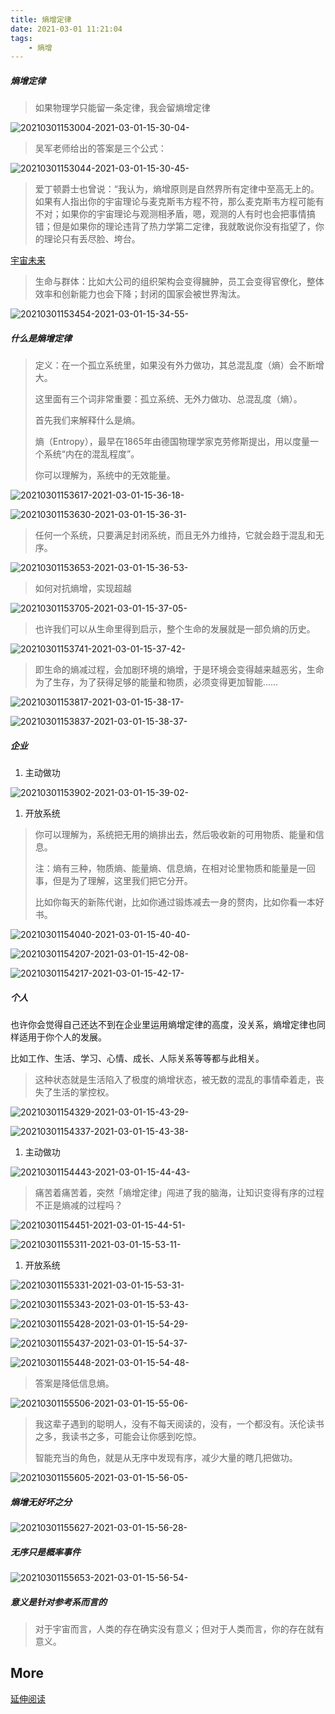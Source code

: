 ```yaml
---
title: 熵增定律
date: 2021-03-01 11:21:04
tags:
    - 熵增
---
```


##### 熵增定律

> 如果物理学只能留一条定律，我会留熵增定律

![20210301153004-2021-03-01-15-30-04-](https://raw.githubusercontent.com/CatzillaOrz/imgcdn/master/vsc_img/20210301153004-2021-03-01-15-30-04-.png)

> 吴军老师给出的答案是三个公式：

![20210301153044-2021-03-01-15-30-45-](https://raw.githubusercontent.com/CatzillaOrz/imgcdn/master/vsc_img/20210301153044-2021-03-01-15-30-45-.png)

> 爱丁顿爵士也曾说：“我认为，熵增原则是自然界所有定律中至高无上的。如果有人指出你的宇宙理论与麦克斯韦方程不符，那么麦克斯韦方程可能有不对；如果你的宇宙理论与观测相矛盾，嗯，观测的人有时也会把事情搞错；但是如果你的理论违背了热力学第二定律，我就敢说你没有指望了，你的理论只有丢尽脸、垮台。

[宇宙未来](https://mp.weixin.qq.com/s/6jQ-MuukVekuCzXBuqzF5A)

> 生命与群体：比如大公司的组织架构会变得臃肿，员工会变得官僚化，整体效率和创新能力也会下降；封闭的国家会被世界淘汰。

![20210301153454-2021-03-01-15-34-55-](https://raw.githubusercontent.com/CatzillaOrz/imgcdn/master/vsc_img/20210301153454-2021-03-01-15-34-55-.png)

##### 什么是熵增定律

> 定义：在一个孤立系统里，如果没有外力做功，其总混乱度（熵）会不断增大。
>
> 这里面有三个词非常重要：孤立系统、无外力做功、总混乱度（熵）。
>
> 首先我们来解释什么是熵。
>
> 熵（Entropy），最早在1865年由德国物理学家克劳修斯提出，用以度量一个系统“内在的混乱程度”。
>
> 你可以理解为，系统中的无效能量。

![20210301153617-2021-03-01-15-36-18-](https://raw.githubusercontent.com/CatzillaOrz/imgcdn/master/vsc_img/20210301153617-2021-03-01-15-36-18-.png)


![20210301153630-2021-03-01-15-36-31-](https://raw.githubusercontent.com/CatzillaOrz/imgcdn/master/vsc_img/20210301153630-2021-03-01-15-36-31-.png)

> 任何一个系统，只要满足封闭系统，而且无外力维持，它就会趋于混乱和无序。

![20210301153653-2021-03-01-15-36-53-](https://raw.githubusercontent.com/CatzillaOrz/imgcdn/master/vsc_img/20210301153653-2021-03-01-15-36-53-.png)

> 如何对抗熵增，实现超越

![20210301153705-2021-03-01-15-37-05-](https://raw.githubusercontent.com/CatzillaOrz/imgcdn/master/vsc_img/20210301153705-2021-03-01-15-37-05-.png)

> 也许我们可以从生命里得到启示，整个生命的发展就是一部负熵的历史。

![20210301153741-2021-03-01-15-37-42-](https://raw.githubusercontent.com/CatzillaOrz/imgcdn/master/vsc_img/20210301153741-2021-03-01-15-37-42-.png)

> 即生命的熵减过程，会加剧环境的熵增，于是环境会变得越来越恶劣，生命为了生存，为了获得足够的能量和物质，必须变得更加智能……

![20210301153817-2021-03-01-15-38-17-](https://raw.githubusercontent.com/CatzillaOrz/imgcdn/master/vsc_img/20210301153817-2021-03-01-15-38-17-.png)

![20210301153837-2021-03-01-15-38-37-](https://raw.githubusercontent.com/CatzillaOrz/imgcdn/master/vsc_img/20210301153837-2021-03-01-15-38-37-.png)

##### 企业

1. 主动做功

![20210301153902-2021-03-01-15-39-02-](https://raw.githubusercontent.com/CatzillaOrz/imgcdn/master/vsc_img/20210301153902-2021-03-01-15-39-02-.png)

1. 开放系统

> 你可以理解为，系统把无用的熵排出去，然后吸收新的可用物质、能量和信息。
>
> 注：熵有三种，物质熵、能量熵、信息熵，在相对论里物质和能量是一回事，但是为了理解，这里我们把它分开。
>
> 比如你每天的新陈代谢，比如你通过锻炼减去一身的赘肉，比如你看一本好书。

![20210301154040-2021-03-01-15-40-40-](https://raw.githubusercontent.com/CatzillaOrz/imgcdn/master/vsc_img/20210301154040-2021-03-01-15-40-40-.png)

![20210301154207-2021-03-01-15-42-08-](https://raw.githubusercontent.com/CatzillaOrz/imgcdn/master/vsc_img/20210301154207-2021-03-01-15-42-08-.png)

![20210301154217-2021-03-01-15-42-17-](https://raw.githubusercontent.com/CatzillaOrz/imgcdn/master/vsc_img/20210301154217-2021-03-01-15-42-17-.png)

##### 个人

也许你会觉得自己还达不到在企业里运用熵增定律的高度，没关系，熵增定律也同样适用于你个人的发展。

比如工作、生活、学习、心情、成长、人际关系等等都与此相关。

> 这种状态就是生活陷入了极度的熵增状态，被无数的混乱的事情牵着走，丧失了生活的掌控权。

![20210301154329-2021-03-01-15-43-29-](https://raw.githubusercontent.com/CatzillaOrz/imgcdn/master/vsc_img/20210301154329-2021-03-01-15-43-29-.png)

![20210301154337-2021-03-01-15-43-38-](https://raw.githubusercontent.com/CatzillaOrz/imgcdn/master/vsc_img/20210301154337-2021-03-01-15-43-38-.png)

1. 主动做功

![20210301154443-2021-03-01-15-44-43-](https://raw.githubusercontent.com/CatzillaOrz/imgcdn/master/vsc_img/20210301154443-2021-03-01-15-44-43-.png)

> 痛苦着痛苦着，突然「熵增定律」闯进了我的脑海，让知识变得有序的过程不正是熵减的过程吗？

![20210301154451-2021-03-01-15-44-51-](https://raw.githubusercontent.com/CatzillaOrz/imgcdn/master/vsc_img/20210301154451-2021-03-01-15-44-51-.png)

![20210301155311-2021-03-01-15-53-11-](https://raw.githubusercontent.com/CatzillaOrz/imgcdn/master/vsc_img/20210301155311-2021-03-01-15-53-11-.png)

1. 开放系统

![20210301155331-2021-03-01-15-53-31-](https://raw.githubusercontent.com/CatzillaOrz/imgcdn/master/vsc_img/20210301155331-2021-03-01-15-53-31-.png)

![20210301155343-2021-03-01-15-53-43-](https://raw.githubusercontent.com/CatzillaOrz/imgcdn/master/vsc_img/20210301155343-2021-03-01-15-53-43-.png)

![20210301155428-2021-03-01-15-54-29-](https://raw.githubusercontent.com/CatzillaOrz/imgcdn/master/vsc_img/20210301155428-2021-03-01-15-54-29-.png)

![20210301155437-2021-03-01-15-54-37-](https://raw.githubusercontent.com/CatzillaOrz/imgcdn/master/vsc_img/20210301155437-2021-03-01-15-54-37-.png)

![20210301155448-2021-03-01-15-54-48-](https://raw.githubusercontent.com/CatzillaOrz/imgcdn/master/vsc_img/20210301155448-2021-03-01-15-54-48-.png)

> 答案是降低信息熵。

![20210301155506-2021-03-01-15-55-06-](https://raw.githubusercontent.com/CatzillaOrz/imgcdn/master/vsc_img/20210301155506-2021-03-01-15-55-06-.png)

> 我这辈子遇到的聪明人，没有不每天阅读的，没有，一个都没有。沃伦读书之多，我读书之多，可能会让你感到吃惊。
>
> 智能充当的角色，就是从无序中发现有序，减少大量的瞎几把做功。

![20210301155605-2021-03-01-15-56-05-](https://raw.githubusercontent.com/CatzillaOrz/imgcdn/master/vsc_img/20210301155605-2021-03-01-15-56-05-.png)

##### 熵增无好坏之分

![20210301155627-2021-03-01-15-56-28-](https://raw.githubusercontent.com/CatzillaOrz/imgcdn/master/vsc_img/20210301155627-2021-03-01-15-56-28-.png)

##### 无序只是概率事件

![20210301155653-2021-03-01-15-56-54-](https://raw.githubusercontent.com/CatzillaOrz/imgcdn/master/vsc_img/20210301155653-2021-03-01-15-56-54-.png)

##### 意义是针对参考系而言的

> 对于宇宙而言，人类的存在确实没有意义；但对于人类而言，你的存在就有意义。

## More

[延伸阅读](https://mp.weixin.qq.com/s/6jQ-MuukVekuCzXBuqzF5A)
